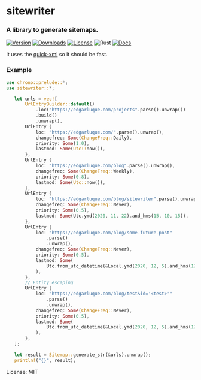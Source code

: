 # sitewriter

### A library to generate sitemaps.

[![Version](https://img.shields.io/crates/v/sitewriter)](https://crates.io/crates/sitewriter)
[![Downloads](https://img.shields.io/crates/d/sitewriter)](https://crates.io/crates/sitewriter)
[![License](https://img.shields.io/crates/l/sitewriter)](https://crates.io/crates/sitewriter)
![Rust](https://github.com/edg-l/sitewriter/workflows/Rust/badge.svg)
[![Docs](https://docs.rs/sitewriter/badge.svg)](https://docs.rs/sitewriter)

It uses the [quick-xml](https://github.com/tafia/quick-xml) so it should be fast.

### Example

```rust
use chrono::prelude::*;
use sitewriter::*;

   let urls = vec![
       UrlEntryBuilder::default()
           .loc("https://edgarluque.com/projects".parse().unwrap())
           .build()
           .unwrap(),
       UrlEntry {
           loc: "https://edgarluque.com/".parse().unwrap(),
           changefreq: Some(ChangeFreq::Daily),
           priority: Some(1.0),
           lastmod: Some(Utc::now()),
       },
       UrlEntry {
           loc: "https://edgarluque.com/blog".parse().unwrap(),
           changefreq: Some(ChangeFreq::Weekly),
           priority: Some(0.8),
           lastmod: Some(Utc::now()),
       },
       UrlEntry {
           loc: "https://edgarluque.com/blog/sitewriter".parse().unwrap(),
           changefreq: Some(ChangeFreq::Never),
           priority: Some(0.5),
           lastmod: Some(Utc.ymd(2020, 11, 22).and_hms(15, 10, 15)),
       },
       UrlEntry {
           loc: "https://edgarluque.com/blog/some-future-post"
               .parse()
               .unwrap(),
           changefreq: Some(ChangeFreq::Never),
           priority: Some(0.5),
           lastmod: Some(
               Utc.from_utc_datetime(&Local.ymd(2020, 12, 5).and_hms(12, 30, 0).naive_utc()),
           ),
       },
       // Entity escaping
       UrlEntry {
           loc: "https://edgarluque.com/blog/test&id='<test>'"
               .parse()
               .unwrap(),
           changefreq: Some(ChangeFreq::Never),
           priority: Some(0.5),
           lastmod: Some(
               Utc.from_utc_datetime(&Local.ymd(2020, 12, 5).and_hms(12, 30, 0).naive_utc()),
           ),
       },
   ];

   let result = Sitemap::generate_str(&urls).unwrap();
   println!("{}", result);
```

License: MIT
